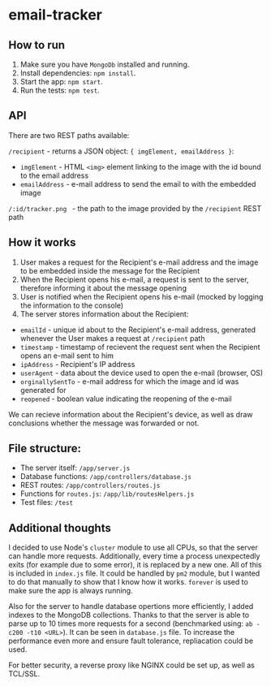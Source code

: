 # email-tracker

## How to run

1. Make sure you have `MongoDb` installed and running.
2. Install dependencies: `npm install`.
3. Start the app: `npm start`.
4. Run the tests: `npm test`.

## API

There are two REST paths available:

`/recipient` - returns a JSON object: `{ imgElement, emailAddress }`:

 * `imgElement` - HTML `<img>` element linking to the image with the id bound to the email address
 * `emailAddress` - e-mail address to send the email to with the embedded image
 
`/:id/tracker.png ` - the path to the image provided by the `/recipient` REST path

## How it works

1. User makes a request for the Recipient's e-mail address and the image to be embedded inside the message for the Recipient
2. When the Recipient opens his e-mail, a request is sent to the server, therefore informing it about the message opening
3. User is notified when the Recipient opens his e-mail (mocked by logging the information to the console)
4. The server stores information about the Recipient:

 * `emailId` - unique id about to the Recipient's e-mail address, generated whenever the User makes a request at `/recipient` path
 * `timestamp` - timestamp of recievent the request sent when the Recipient opens an e-mail sent to him
 * `ipAddress` - Recipient's IP address
 * `userAgent` - data about the device used to open the e-mail (browser, OS)
 * `orginallySentTo` - e-mail address for which the image and id was generated for
 * `reopened` - boolean value indicating the reopening of the e-mail
 
We can recieve information about the Recipient's device, as well as draw conclusions whether the message was forwarded or not.

## File structure:

 * The server itself: `/app/server.js`
 * Database functions: `/app/controllers/database.js`
 * REST routes: `/app/controllers/routes.js`
 * Functions for `routes.js`: `/app/lib/routesHelpers.js`
 * Test files: `/test`

## Additional thoughts

I decided to use Node's `cluster` module to use all CPUs, so that the server can handle more requests. Additionally, every time a process unexpectedly exits (for example due to some error), it is replaced by a new one. All of this is 
included in `index.js` file. It could be handled by `pm2` module, but I wanted to do that manually to show that I know how it works. `forever` is used to make sure the app is always running.

Also for the server to handle database opertions more efficiently, I added indexes to the MongoDB collections. Thanks to that the server is able to parse up to 10 times more requests for a second (benchmarked using: `ab -c200 -t10 <URL>`). It can be seen in `database.js` file. To increase the performance even more and ensure fault tolerance, repliacation could be used.

For better security, a reverse proxy like NGINX could be set up, as well as TCL/SSL.
